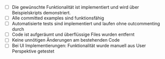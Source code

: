 
-   [ ] Die gewünschte Funktionalität ist implementiert und wird über Beispielskripts demonstriert.
-   [ ] Alle committed examples sind funktionsfähig
-   [ ] Automatisierte tests sind implementiert und laufen ohne outcommenting durch
-   [ ] Code ist aufgeräumt und überflüssige Files wurden entfernt
-   [ ] Keine unnötigen Änderungen am bestehenden Code
-   [ ] Bei UI Implementierungen: Funktionalität wurde manuell aus User Perspektive getestet
